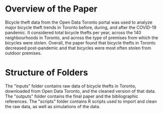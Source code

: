 # Overview of the Paper 
Bicycle theft data from the Open Data Toronto portal was used to analyze major bicycle theft trends in Toronto before, during, and after the COVID-19 pandemic. It considered total bicycle thefts per year, across the 140 neighbourhoods in Toronto, and across the type of premises from which the bicycles were stolen. Overall, the paper found that bicycle thefts in Toronto decreased post-pandemic and that bicycles were most often stolen from outdoor premises. 

# Structure of Folders
The "inputs" folder contains raw data of bicycle thefts in Toronto, downloaded from Open Data Toronto, and the cleaned version of that data. The "outputs" folder contains the final paper and the bibliographic references. The "scripts" folder contains R scripts used to import and clean the raw data, as well as simulations of the data. 